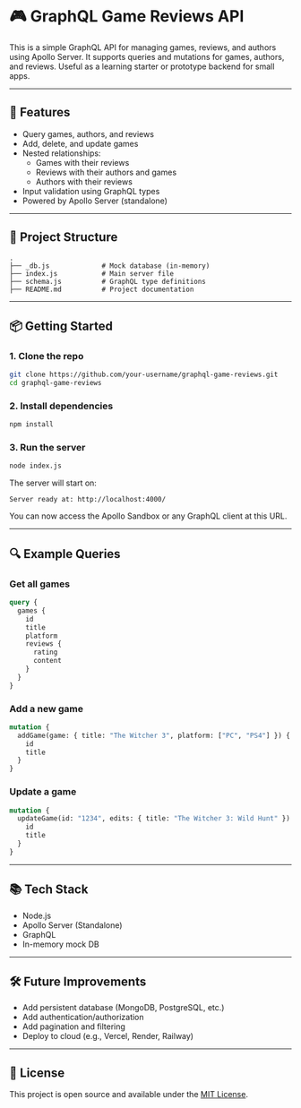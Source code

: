# 🎮 GraphQL Game Reviews API

This is a simple GraphQL API for managing games, reviews, and authors using Apollo Server. It supports queries and mutations for games, authors, and reviews. Useful as a learning starter or prototype backend for small apps.

---

## 🚀 Features

- Query games, authors, and reviews
- Add, delete, and update games
- Nested relationships:
  - Games with their reviews
  - Reviews with their authors and games
  - Authors with their reviews
- Input validation using GraphQL types
- Powered by Apollo Server (standalone)

---

## 📁 Project Structure

```
.
├── _db.js             # Mock database (in-memory)
├── index.js           # Main server file
├── schema.js          # GraphQL type definitions
├── README.md          # Project documentation
```

---

## 📦 Getting Started

### 1. Clone the repo

```bash
git clone https://github.com/your-username/graphql-game-reviews.git
cd graphql-game-reviews
```

### 2. Install dependencies

```bash
npm install
```

### 3. Run the server

```bash
node index.js
```

The server will start on:

```
Server ready at: http://localhost:4000/
```

You can now access the Apollo Sandbox or any GraphQL client at this URL.

---

## 🔍 Example Queries

### Get all games

```graphql
query {
  games {
    id
    title
    platform
    reviews {
      rating
      content
    }
  }
}
```

### Add a new game

```graphql
mutation {
  addGame(game: { title: "The Witcher 3", platform: ["PC", "PS4"] }) {
    id
    title
  }
}
```

### Update a game

```graphql
mutation {
  updateGame(id: "1234", edits: { title: "The Witcher 3: Wild Hunt" }) {
    id
    title
  }
}
```

---

## 📚 Tech Stack

- Node.js
- Apollo Server (Standalone)
- GraphQL
- In-memory mock DB

---

## 🛠 Future Improvements

- Add persistent database (MongoDB, PostgreSQL, etc.)
- Add authentication/authorization
- Add pagination and filtering
- Deploy to cloud (e.g., Vercel, Render, Railway)

---

## 📄 License

This project is open source and available under the [MIT License](LICENSE).
